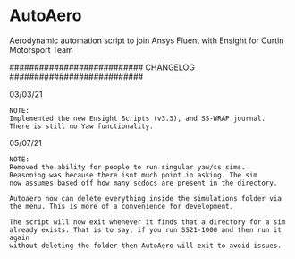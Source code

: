 # AutoAero
Aerodynamic automation script to join Ansys Fluent with Ensight for Curtin Motorsport Team


###########################
        CHANGELOG 
###########################


03/03/21

	NOTE:
	Implemented the new Ensight Scripts (v3.3), and SS-WRAP journal.
	There is still no Yaw functionality.


05/07/21    

	NOTE:
	Removed the ability for people to run singular yaw/ss sims.
	Reasoning was because there isnt much point in asking. The sim
	now assumes based off how many scdocs are present in the directory.

	Autoaero now can delete everything inside the simulations folder via
	the menu. This is more of a convenience for development. 

	The script will now exit whenever it finds that a directory for a sim
	already exists. That is to say, if you run SS21-1000 and then run it again
	without deleting the folder then AutoAero will exit to avoid issues.


